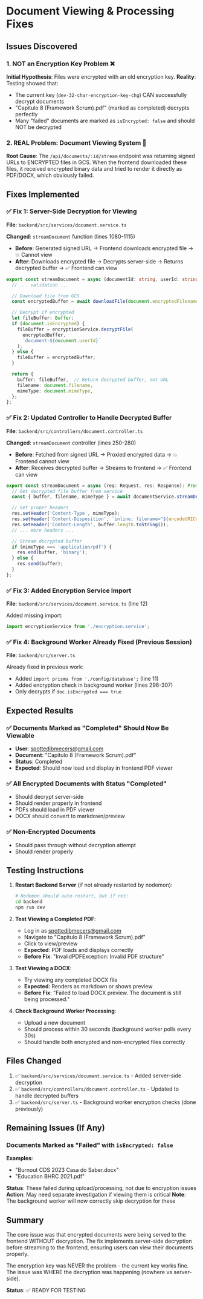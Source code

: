 # Document Viewing & Processing Fixes

## Issues Discovered

### 1. NOT an Encryption Key Problem ❌
**Initial Hypothesis**: Files were encrypted with an old encryption key.
**Reality**: Testing showed that:
- The current key (`dev-32-char-encryption-key-chg`) CAN successfully decrypt documents
- "Capitulo 8 (Framework Scrum).pdf" (marked as completed) decrypts perfectly
- Many "failed" documents are marked as `isEncrypted: false` and should NOT be decrypted

### 2. REAL Problem: Document Viewing System 🎯
**Root Cause**: The `/api/documents/:id/stream` endpoint was returning signed URLs to ENCRYPTED files in GCS. When the frontend downloaded these files, it received encrypted binary data and tried to render it directly as PDF/DOCX, which obviously failed.

## Fixes Implemented

### ✅ Fix 1: Server-Side Decryption for Viewing
**File**: `backend/src/services/document.service.ts`

**Changed**: `streamDocument` function (lines 1080-1115)
- **Before**: Generated signed URL → Frontend downloads encrypted file → 💥 Cannot view
- **After**: Downloads encrypted file → Decrypts server-side → Returns decrypted buffer → ✅ Frontend can view

```typescript
export const streamDocument = async (documentId: string, userId: string) => {
  // ... validation ...

  // Download file from GCS
  const encryptedBuffer = await downloadFile(document.encryptedFilename);

  // Decrypt if encrypted
  let fileBuffer: Buffer;
  if (document.isEncrypted) {
    fileBuffer = encryptionService.decryptFile(
      encryptedBuffer,
      `document-${document.userId}`
    );
  } else {
    fileBuffer = encryptedBuffer;
  }

  return {
    buffer: fileBuffer,  // Return decrypted buffer, not URL
    filename: document.filename,
    mimeType: document.mimeType,
  };
};
```

### ✅ Fix 2: Updated Controller to Handle Decrypted Buffer
**File**: `backend/src/controllers/document.controller.ts`

**Changed**: `streamDocument` controller (lines 250-280)
- **Before**: Fetched from signed URL → Proxied encrypted data → 💥 Frontend cannot view
- **After**: Receives decrypted buffer → Streams to frontend → ✅ Frontend can view

```typescript
export const streamDocument = async (req: Request, res: Response): Promise<void> => {
  // Get decrypted file buffer from service
  const { buffer, filename, mimeType } = await documentService.streamDocument(id, req.user.id);

  // Set proper headers
  res.setHeader('Content-Type', mimeType);
  res.setHeader('Content-Disposition', `inline; filename="${encodeURIComponent(filename)}"`);
  res.setHeader('Content-Length', buffer.length.toString());
  // ... more headers ...

  // Stream decrypted buffer
  if (mimeType === 'application/pdf') {
    res.end(buffer, 'binary');
  } else {
    res.send(buffer);
  }
};
```

### ✅ Fix 3: Added Encryption Service Import
**File**: `backend/src/services/document.service.ts` (line 12)

Added missing import:
```typescript
import encryptionService from './encryption.service';
```

### ✅ Fix 4: Background Worker Already Fixed (Previous Session)
**File**: `backend/src/server.ts`

Already fixed in previous work:
- Added `import prisma from './config/database';` (line 11)
- Added encryption check in background worker (lines 296-307)
- Only decrypts if `doc.isEncrypted === true`

## Expected Results

### ✅ Documents Marked as "Completed" Should Now Be Viewable
- **User**: spottedibmecers@gmail.com
- **Document**: "Capitulo 8 (Framework Scrum).pdf"
- **Status**: Completed
- **Expected**: Should now load and display in frontend PDF viewer

### ✅ All Encrypted Documents with Status "Completed"
- Should decrypt server-side
- Should render properly in frontend
- PDFs should load in PDF viewer
- DOCX should convert to markdown/preview

### ✅ Non-Encrypted Documents
- Should pass through without decryption attempt
- Should render properly

## Testing Instructions

1. **Restart Backend Server** (if not already restarted by nodemon):
   ```bash
   # Nodemon should auto-restart, but if not:
   cd backend
   npm run dev
   ```

2. **Test Viewing a Completed PDF**:
   - Log in as spottedibmecers@gmail.com
   - Navigate to "Capitulo 8 (Framework Scrum).pdf"
   - Click to view/preview
   - **Expected**: PDF loads and displays correctly
   - **Before Fix**: "InvalidPDFException: Invalid PDF structure"

3. **Test Viewing a DOCX**:
   - Try viewing any completed DOCX file
   - **Expected**: Renders as markdown or shows preview
   - **Before Fix**: "Failed to load DOCX preview. The document is still being processed."

4. **Check Background Worker Processing**:
   - Upload a new document
   - Should process within 30 seconds (background worker polls every 30s)
   - Should handle both encrypted and non-encrypted files correctly

## Files Changed

1. ✅ `backend/src/services/document.service.ts` - Added server-side decryption
2. ✅ `backend/src/controllers/document.controller.ts` - Updated to handle decrypted buffers
3. ✅ `backend/src/server.ts` - Background worker encryption checks (done previously)

## Remaining Issues (If Any)

### Documents Marked as "Failed" with `isEncrypted: false`
**Examples**:
- "Burnout CDS 2023 Casa do Saber.docx"
- "Education BHRC 2021.pdf"

**Status**: These failed during upload/processing, not due to encryption issues
**Action**: May need separate investigation if viewing them is critical
**Note**: The background worker will now correctly skip decryption for these

## Summary

The core issue was that encrypted documents were being served to the frontend WITHOUT decryption. The fix implements server-side decryption before streaming to the frontend, ensuring users can view their documents properly.

The encryption key was NEVER the problem - the current key works fine. The issue was WHERE the decryption was happening (nowhere vs server-side).

**Status**: ✅ READY FOR TESTING
